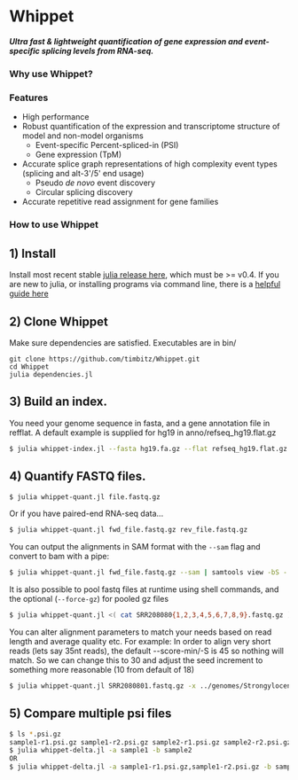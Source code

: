# Whippet
##### Ultra fast & lightweight quantification of gene expression and event-specific splicing levels from RNA-seq.

### Why use Whippet?

### Features
- High performance
- Robust quantification of the expression and transcriptome structure of model and non-model organisms
  - Event-specific Percent-spliced-in (PSI)
  - Gene expression (TpM)
- Accurate splice graph representations of high complexity event types (splicing and alt-3'/5' end usage)
  - Pseudo _de novo_ event discovery
  - Circular splicing discovery
- Accurate repetitive read assignment for gene families

### How to use Whippet

## 1) Install 
Install most recent stable [julia release here](http://julialang.org/downloads/), which must be >= v0.4.  If you are new to julia, or installing programs via command line, there is a [helpful guide here](https://en.wikibooks.org/wiki/Introducing_Julia/Getting_started)

## 2) Clone Whippet
Make sure dependencies are satisfied. Executables are in bin/
```
git clone https://github.com/timbitz/Whippet.git
cd Whippet
julia dependencies.jl
```

## 3) Build an index.  
You need your genome sequence in fasta, and a gene annotation file in refflat. A default example is supplied for hg19 in anno/refseq_hg19.flat.gz
```bash
$ julia whippet-index.jl --fasta hg19.fa.gz --flat refseq_hg19.flat.gz
```

## 4) Quantify FASTQ files.
```bash
$ julia whippet-quant.jl file.fastq.gz
```

Or if you have paired-end RNA-seq data...
```bash
$ julia whippet-quant.jl fwd_file.fastq.gz rev_file.fastq.gz
```

You can output the alignments in SAM format with the `--sam` flag and convert to bam with a pipe:
```bash
$ julia whippet-quant.jl fwd_file.fastq.gz --sam | samtools view -bS - > fwd_file.bam
```

It is also possible to pool fastq files at runtime using shell commands, and the optional (`--force-gz`) for pooled gz files
```bash
$ julia whippet-quant.jl <( cat SRR208080{1,2,3,4,5,6,7,8,9}.fastq.gz ) --force-gz -o SRR208080_1-9
```

You can alter alignment parameters to match your needs based on read length and average quality etc.
For example: In order to align very short reads (lets say 35nt reads), the default --score-min/-S is 45 so nothing will match. So we can change this to 30 and adjust the seed increment to something more reasonable (10 from default of 18)
```bash
$ julia whippet-quant.jl SRR2080801.fastq.gz -x ../genomes/Strongylocentrotus/Strongylocentrotus -S 25 -I 10 -o SRR2080801
```

## 5) Compare multiple psi files
```bash
$ ls *.psi.gz
sample1-r1.psi.gz sample1-r2.psi.gz sample2-r1.psi.gz sample2-r2.psi.gz
$ julia whippet-delta.jl -a sample1 -b sample2
OR
$ julia whippet-delta.jl -a sample1-r1.psi.gz,sample1-r2.psi.gz -b sample2-r1.psi.gz,sample2-r2.psi.gz
```
